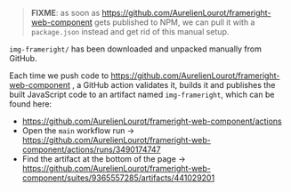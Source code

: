 > **FIXME**: as soon as
> https://github.com/AurelienLourot/frameright-web-component gets published to
> NPM, we can pull it with a `package.json` instead and get rid of this manual
> setup.

`img-frameright/` has been downloaded and unpacked manually from GitHub.

Each time we push code to
https://github.com/AurelienLourot/frameright-web-component , a GitHub action
validates it, builds it and publishes the built JavaScript code to an artifact
named `img-frameright`, which can be found here:

* https://github.com/AurelienLourot/frameright-web-component/actions
* Open the `main` workflow run
  -> https://github.com/AurelienLourot/frameright-web-component/actions/runs/3490174747
* Find the artifact at the bottom of the page
  -> https://github.com/AurelienLourot/frameright-web-component/suites/9365557285/artifacts/441029201
